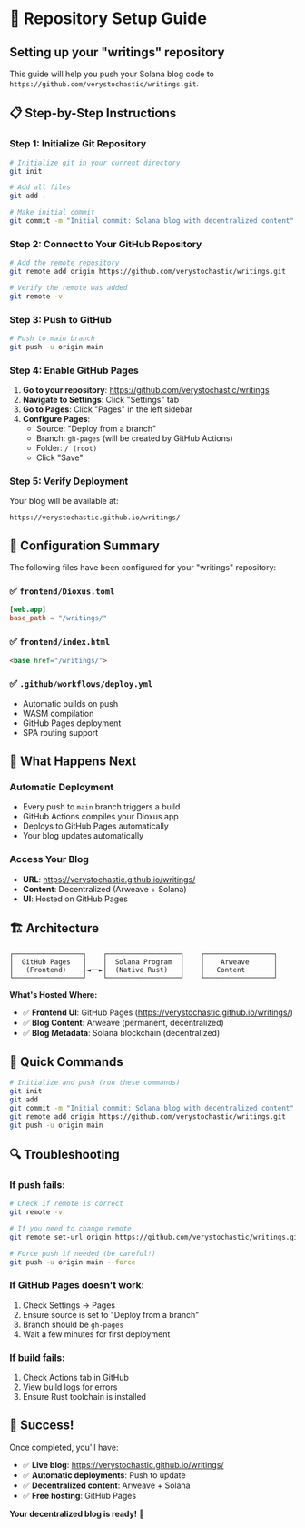 # 🚀 Repository Setup Guide

## Setting up your "writings" repository

This guide will help you push your Solana blog code to `https://github.com/verystochastic/writings.git`.

## 📋 Step-by-Step Instructions

### Step 1: Initialize Git Repository

```bash
# Initialize git in your current directory
git init

# Add all files
git add .

# Make initial commit
git commit -m "Initial commit: Solana blog with decentralized content"
```

### Step 2: Connect to Your GitHub Repository

```bash
# Add the remote repository
git remote add origin https://github.com/verystochastic/writings.git

# Verify the remote was added
git remote -v
```

### Step 3: Push to GitHub

```bash
# Push to main branch
git push -u origin main
```

### Step 4: Enable GitHub Pages

1. **Go to your repository**: https://github.com/verystochastic/writings
2. **Navigate to Settings**: Click "Settings" tab
3. **Go to Pages**: Click "Pages" in the left sidebar
4. **Configure Pages**:
   - Source: "Deploy from a branch"
   - Branch: `gh-pages` (will be created by GitHub Actions)
   - Folder: `/ (root)`
   - Click "Save"

### Step 5: Verify Deployment

Your blog will be available at:
```
https://verystochastic.github.io/writings/
```

## 🔧 Configuration Summary

The following files have been configured for your "writings" repository:

### ✅ `frontend/Dioxus.toml`
```toml
[web.app]
base_path = "/writings/"
```

### ✅ `frontend/index.html`
```html
<base href="/writings/">
```

### ✅ `.github/workflows/deploy.yml`
- Automatic builds on push
- WASM compilation
- GitHub Pages deployment
- SPA routing support

## 🎯 What Happens Next

### Automatic Deployment
- Every push to `main` branch triggers a build
- GitHub Actions compiles your Dioxus app
- Deploys to GitHub Pages automatically
- Your blog updates automatically

### Access Your Blog
- **URL**: https://verystochastic.github.io/writings/
- **Content**: Decentralized (Arweave + Solana)
- **UI**: Hosted on GitHub Pages

## 🏗️ Architecture

```
┌─────────────────┐    ┌──────────────────┐    ┌─────────────────┐
│  GitHub Pages   │    │  Solana Program  │    │    Arweave      │
│   (Frontend)    │◄──►│  (Native Rust)   │    │   Content       │
└─────────────────┘    └──────────────────┘    └─────────────────┘
```

**What's Hosted Where:**
- ✅ **Frontend UI**: GitHub Pages (https://verystochastic.github.io/writings/)
- ✅ **Blog Content**: Arweave (permanent, decentralized)
- ✅ **Blog Metadata**: Solana blockchain (decentralized)

## 🚀 Quick Commands

```bash
# Initialize and push (run these commands)
git init
git add .
git commit -m "Initial commit: Solana blog with decentralized content"
git remote add origin https://github.com/verystochastic/writings.git
git push -u origin main
```

## 🔍 Troubleshooting

### If push fails:
```bash
# Check if remote is correct
git remote -v

# If you need to change remote
git remote set-url origin https://github.com/verystochastic/writings.git

# Force push if needed (be careful!)
git push -u origin main --force
```

### If GitHub Pages doesn't work:
1. Check Settings → Pages
2. Ensure source is set to "Deploy from a branch"
3. Branch should be `gh-pages`
4. Wait a few minutes for first deployment

### If build fails:
1. Check Actions tab in GitHub
2. View build logs for errors
3. Ensure Rust toolchain is installed

## 🎉 Success!

Once completed, you'll have:
- ✅ **Live blog**: https://verystochastic.github.io/writings/
- ✅ **Automatic deployments**: Push to update
- ✅ **Decentralized content**: Arweave + Solana
- ✅ **Free hosting**: GitHub Pages

**Your decentralized blog is ready!** 🚀 